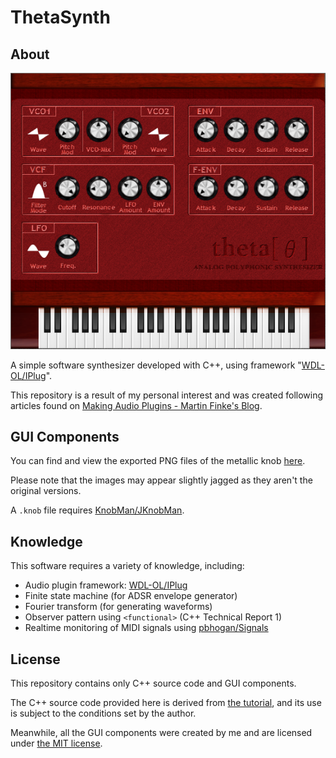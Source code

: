 # ThetaSynth

## About

![](thetasynth.png)

A simple software synthesizer developed with C++, using framework "[WDL-OL/IPlug](https://github.com/olilarkin/wdl-ol)".

This repository is a result of my personal interest and was created following articles found on [Making Audio Plugins - Martin Finke's Blog](https://www.martin-finke.de/tags/making_audio_plugins.html).

## GUI Components

You can find and view the exported PNG files of the metallic knob [here](gui_knob).

Please note that the images may appear slightly jagged as they aren't the original versions.

A `.knob` file requires [KnobMan/JKnobMan](https://www.g200kg.com/jp/software/knobman.html).

## Knowledge

This software requires a variety of knowledge, including:

- Audio plugin framework: [WDL-OL/IPlug](https://github.com/olilarkin/wdl-ol)
- Finite state machine (for ADSR envelope generator)
- Fourier transform (for generating waveforms)
- Observer pattern using `<functional>` (C++ Technical Report 1)
- Realtime monitoring of MIDI signals using [pbhogan/Signals](https://github.com/pbhogan/Signals)

## License

This repository contains only C++ source code and GUI components.

The C++ source code provided here is derived from [the tutorial](https://www.martin-finke.de/tags/making_audio_plugins.html), and its use is subject to the conditions set by the author.

Meanwhile, all the GUI components were created by me and are licensed under [the MIT license](LICENSE).
